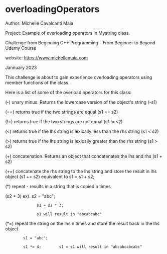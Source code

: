 # overloadingOperators
Author: Michelle Cavalcanti Maia

Project: Example of overloading operators in Mystring class.

Challenge from Beginning C++ Programming - From Beginner to Beyond Udemy Course

website: https://www.michellemaia.com

Jannuary 2023

This challenge is about to gain experience overloading operators using member functions of the class.

Here is a list of some of the overload operators for this class:

(-) unary minus. Returns the lowercase version of the object's string
(-s1)

(==) returns true if the two strings are equal
(s1 == s2)

(!=) returns true if the two strings are not equal 
(s1 != s2)

(<) returns true if the lhs string is lexically less than the rhs string
(s1 < s2)

(>) returns true if the lhs string is lexically greater than the rhs string
(s1 > s2)

(+) concatenation. Returns an object that concatenates the lhs and rhs
(s1 + s2)

(+=) concatenate the rhs string to the lhs string and store the result in lhs object
(s1 += s2) equivalent to s1 = s1 + s2;

(*) repeat -  results in a string that is copied n times

(s2 * 3)          ex). s2 = "abc"; 

                  s1 = s2 * 3;
                  
                  s1 will result in "abcabcabc"
                  
(*=) repeat the string on the lhs n times and store the result back in the lhs object

            s1 = "abc";
            
            s1 *= 4;        s1 = s1 will result in "abcabcabcabc"


